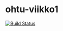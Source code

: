 # ohtu-viikko1

[![Build Status](https://travis-ci.org/KaroliinaM/ohtu-viikko1.svg?branch=master)](https://travis-ci.org/KaroliinaM/ohtu-viikko1)
